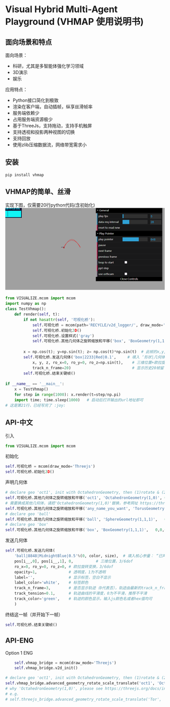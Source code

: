 # Visual Hybrid Multi-Agent Playground (VHMAP 使用说明书)
## 面向场景和特点
面向场景：
- 科研，尤其是多智能体强化学习领域
- 3D演示
- 娱乐

应用特点：
- Python接口简化到极致
- 渲染在客户端，自动插帧，纵享丝滑帧率
- 服务端依赖少
- 占用服务端资源极少
- 基于ThreeJs，支持拖动，支持手机触屏
- 支持透视和投影两种视图的切换
- 支持回放
- 使用zlib压缩数据流，网络带宽需求小

## 安装 
```shell
pip install vhmap
```

## VHMAP的简单、丝滑
实现下图，仅需要20行python代码(含初始化)
![](md_imgs/动画x7.gif)

```python
from VISUALIZE.mcom import mcom
import numpy as np
class TestVhmap():
    def render(self, t):
        if not hasattr(self, '可视化桥'):
            self.可视化桥 = mcom(path='RECYCLE/v2d_logger/', draw_mode='Threejs')
            self.可视化桥.初始化3D()
            self.可视化桥.设置样式('gray')
            self.可视化桥.其他几何体之旋转缩放和平移('box', 'BoxGeometry(1,1,1)',   0,0,0,  1,1,1, 0,0,0) 

        x = np.cos(t); y=np.sin(t); z= np.cos(t)*np.sin(t)  # 此帧的x,y,z坐标
        self.可视化桥.发送几何体('box|2233|Red|0.1',     # 填入 ‘形状|几何体之ID标识|颜色|大小’即可
            x, y, z, ro_x=0, ro_y=0, ro_z=np.sin(t),    # 三维位置+欧拉旋转变换，六自由度
            track_n_frame=20)                           # 显示历史20帧留下的轨迹
        self.可视化桥.结束关键帧()

if __name__ == '__main__':
    x = TestVhmap()
    for step in range(1000): x.render(t=step/np.pi)
    import time; time.sleep(1000)   # 启动后打开输出的url地址即可
# 这是第21行，已经写完了 :joy: 
```


## API-中文

引入
```python
from VISUALIZE.mcom import mcom
```

初始化
```python
self.可视化桥 = mcom(draw_mode='Threejs')
self.可视化桥.初始化3D()
```


声明几何体
```python
# declare geo 'oct1', init with OctahedronGeometry, then (1)rotate & (2)scale & (3)translate
self.可视化桥.其他几何体之旋转缩放和平移('oct1', 'OctahedronGeometry(1,0)', 0,0,0,  1,1,1, 0,0,0)   # 八面体
# 需要换成其他几何体，请把'OctahedronGeometry(1,0)'替换，参考网址 https://threejs.org/docs/index.html?q=Geometry
self.可视化桥.其他几何体之旋转缩放和平移('any_name_you_want', 'TorusGeometry(10,3,16,100)',   0,0,0,  1,1,1, 0,0,0) # 甜甜圈
# declare geo 'ball'
self.可视化桥.其他几何体之旋转缩放和平移('ball', 'SphereGeometry(1,1,1)',   0,0,0,  1,1,1, 0,0,0) # 球体
# declare geo 'box'
self.可视化桥.其他几何体之旋转缩放和平移('box', 'BoxGeometry(1,1,1)',   0,0,0,  1,1,1, 0,0,0) # 长方体

```

发送几何体
```python
self.可视化桥.发送几何体(
    'ball|8848|MidnightBlue|0.5'%(0, color, size),  # 填入核心参量： “已声明的形状|几何体之ID标识|颜色|整体大小”
    pos[i__,0], pos[i__,1], 0,          # 三维位置，3/6dof
    ro_x=0, ro_y=0, ro_z=0, # 欧拉旋转变换，3/6dof
    opacity=1,              # 透明度，1为不透明
    label='',               # 显示标签，空白不显示
    label_color='white',    # 标签颜色
    track_n_frame=3,        # 是否显示轨迹（0代表否），轨迹由最新的track_n_frame次位置连接而成
    track_tension=0.1,      # 轨迹曲线的平滑度，0为不平滑，推荐不平滑
    track_color='green',    # 轨迹的颜色显示，输入js颜色名或者hex值均可
    )
```

终结这一帧（并开始下一帧）
```python
self.可视化桥.结束关键帧()
```

## API-ENG
Option 1 ENG
```python
    self.vhmap_bridge = mcom(draw_mode='Threejs')
    self.vhmap_bridge.v2d_init()
```

```python
# declare geo 'oct1', init with OctahedronGeometry, then (1)rotate & (2)scale & (3)translate
self.vhmap_bridge.advanced_geometry_rotate_scale_translate('oct1', 'OctahedronGeometry(1,0)', 0,0,0,  1,1,1, 0,0,0)
# why 'OctahedronGeometry(1,0)', please see https://threejs.org/docs/index.html?q=Geometry
# e.g. 
# self.threejs_bridge.advanced_geometry_rotate_scale_translate('Tor', 'TorusGeometry(10,3,16,100 )',   0, 0, 0,  1,1,1, 0,0,0)
```